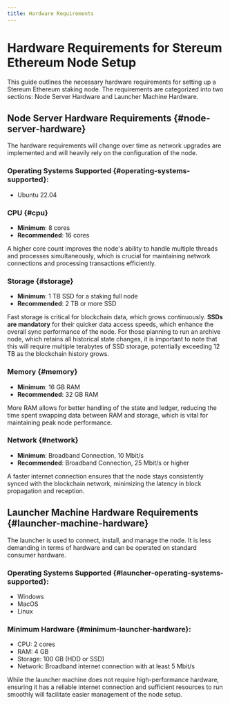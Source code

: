 ```yaml
---
title: Hardware Requirements
---
```


# Hardware Requirements for Stereum Ethereum Node Setup

This guide outlines the necessary hardware requirements for setting up a Stereum Ethereum staking node. The requirements are categorized into two sections: Node Server Hardware and Launcher Machine Hardware.

## Node Server Hardware Requirements {#node-server-hardware}

The hardware requirements will change over time as network upgrades are implemented and will heavily rely on the configuration of the node.

### Operating Systems Supported {#operating-systems-supported}:
- Ubuntu 22.04

### CPU {#cpu}
- **Minimum**: 8 cores
- **Recommended**: 16 cores

A higher core count improves the node's ability to handle multiple threads and processes simultaneously, which is crucial for maintaining network connections and processing transactions efficiently.

### Storage {#storage}
- **Minimum**: 1 TB SSD for a staking full node
- **Recommended**: 2 TB or more SSD

Fast storage is critical for blockchain data, which grows continuously. **SSDs are mandatory** for their quicker data access speeds, which enhance the overall sync performance of the node. For those planning to run an archive node, which retains all historical state changes, it is important to note that this will require multiple terabytes of SSD storage, potentially exceeding 12 TB as the blockchain history grows.

### Memory {#memory}
- **Minimum**: 16 GB RAM
- **Recommended**: 32 GB RAM

More RAM allows for better handling of the state and ledger, reducing the time spent swapping data between RAM and storage, which is vital for maintaining peak node performance.

### Network {#network}
- **Minimum**: Broadband Connection, 10 Mbit/s
- **Recommended**: Broadband Connection, 25 Mbit/s or higher

A faster internet connection ensures that the node stays consistently synced with the blockchain network, minimizing the latency in block propagation and reception.

## Launcher Machine Hardware Requirements {#launcher-machine-hardware}

The launcher is used to connect, install, and manage the node. It is less demanding in terms of hardware and can be operated on standard consumer hardware.

### Operating Systems Supported {#launcher-operating-systems-supported}:
- Windows
- MacOS
- Linux

### Minimum Hardware {#minimum-launcher-hardware}:
- CPU: 2 cores
- RAM: 4 GB
- Storage: 100 GB (HDD or SSD)
- Network: Broadband internet connection with at least 5 Mbit/s

While the launcher machine does not require high-performance hardware, ensuring it has a reliable internet connection and sufficient resources to run smoothly will facilitate easier management of the node setup.
